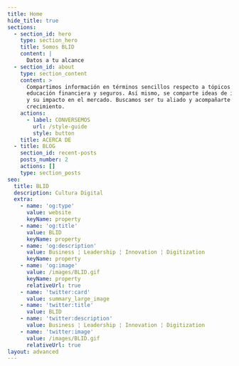 ```yaml
---
title: Home
hide_title: true
sections:
  - section_id: hero
    type: section_hero
    title: Somos BLID
    content: |
      Datos a tu alcance
  - section_id: about
    type: section_content
    content: >
      Compartimos información en términos sencillos respecto a tópicos de
      educación financiera y seguros. Así mismo, se comparte ideas de innovación
      y su impacto en el mercado. Buscamos ser tu aliado y acompañarte en tu
      crecimiento.
    actions:
      - label: CONVERSEMOS
        url: /style-guide
        style: button
    title: ACERCA DE
  - title: BLOG
    section_id: recent-posts
    posts_number: 2
    actions: []
    type: section_posts
seo:
  title: BLID
  description: Cultura Digital
  extra:
    - name: 'og:type'
      value: website
      keyName: property
    - name: 'og:title'
      value: BLID
      keyName: property
    - name: 'og:description'
      value: Business ¦ Leadership ¦ Innovation ¦ Digitization
      keyName: property
    - name: 'og:image'
      value: /images/BLID.gif
      keyName: property
      relativeUrl: true
    - name: 'twitter:card'
      value: summary_large_image
    - name: 'twitter:title'
      value: BLID
    - name: 'twitter:description'
      value: Business ¦ Leadership ¦ Innovation ¦ Digitization
    - name: 'twitter:image'
      value: /images/BLID.gif
      relativeUrl: true
layout: advanced
---
```

